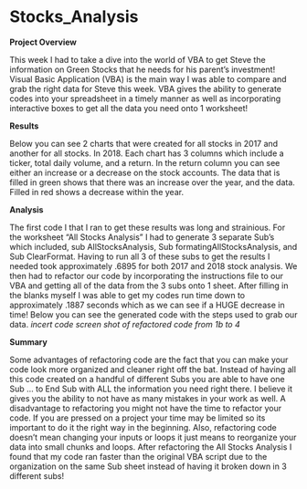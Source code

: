 # Stocks_Analysis

**Project Overview**

This week I had to take a dive into the world of VBA to get Steve the information on Green Stocks that he needs for his parent’s investment! Visual Basic Application (VBA) is the main way I was able to compare and grab the right data for Steve this week. VBA gives the ability to generate codes into your spreadsheet in a timely manner as well as incorporating interactive boxes to get all the data you need onto 1 worksheet!

**Results**

Below you can see 2 charts that were created for all stocks in 2017 and another for all stocks. In 2018. Each chart has 3 columns which include a ticker, total daily volume, and a return. In the return column you can see either an increase or a decrease on the stock accounts. The data that is filled in green shows that there was an increase over the year, and the data. Filled in red shows a decrease within the year. 


**Analysis**

The first code I that I ran to get these results was long and strainious. For the worksheet “All Stocks Analysis” I had to generate 3 separate Sub’s which included, sub AllStocksAnalysis, Sub formatingAllStocksAnalysis, and Sub ClearFormat. Having to run all 3 of these subs to get the results I needed took approximately .6895 for both 2017 and 2018 stock analysis. 
We then had to refactor our code by incorporating the instructions file to our VBA and getting all of the data from the 3 subs onto 1 sheet. After filling in the blanks myself I was able to get my codes run time down to approximately .1887 seconds which as we can see if a HUGE decrease in time! Below you can see the generated code with the steps used to grab our data.
*incert code screen shot of refactored code from 1b to 4*

**Summary**

Some advantages of refactoring code are the fact that you can make your code look more organized and cleaner right off the bat. Instead of having all this code created on a handful of different Subs you are able to have one Sub … to End Sub with ALL the information you need right there. I believe it gives you the ability to not have as many mistakes in your work as well. 
A disadvantage to refactoring you might not have the time to refactor your code. If you are pressed on a project your time may be limited so its important to do it the right way in the beginning. Also, refactoring code doesn’t mean changing your inputs or loops it just means to reorganize your data into small chunks and loops.
After refactoring the All Stocks Analysis I found that my code ran faster than the original VBA script due to the organization on the same Sub sheet instead of having it broken down in 3 different subs!
